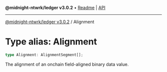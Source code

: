 **@midnight-ntwrk/ledger v3.0.2** • [Readme](../README.md) \| [API](../globals.md)

***

[@midnight-ntwrk/ledger v3.0.2](../README.md) / Alignment

# Type alias: Alignment

```ts
type Alignment: AlignmentSegment[];
```

The alignment of an onchain field-aligned binary data value.
